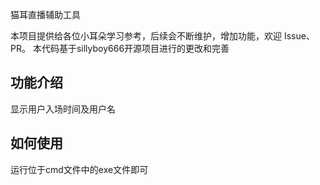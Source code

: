 猫耳直播辅助工具

本项目提供给各位小耳朵学习参考，后续会不断维护，增加功能，欢迎 Issue、PR。
本代码基于sillyboy666开源项目进行的更改和完善

## 功能介绍
显示用户入场时间及用户名

## 如何使用
运行位于cmd文件中的exe文件即可
